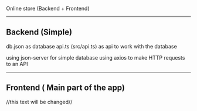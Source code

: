Online store (Backend + Frontend)

---------------- 
Backend (Simple)
---------------- 
db.json as database 
api.ts (src/api.ts) as api to work with the database

using json-server for simple database
using axios to make HTTP requests to an API


--------------------------------
Frontend ( Main part of the app)
--------------------------------
//this text will be changed//